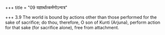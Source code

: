 +++
title = "09 यज्ञार्थात्कर्मणोऽन्यत्र"

+++
3.9 The world is bound by actions other than those performed for the
sake of sacrifice; do thou, therefore, O son of Kunti (Arjuna), perform
action for that sake (for sacrifice alone), free from attachment.

